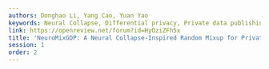```yaml
---
authors: Donghao Li, Yang Cao, Yuan Yao
keywords: Neural Collapse, Differential privacy, Private data publishing, Mixup
link: https://openreview.net/forum?id=HyOziZFh5x
title: 'NeuroMixGDP: A Neural Collapse-Inspired Random Mixup for Private Data Release'
session: 1
order: 2
---
```

